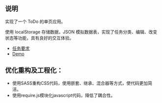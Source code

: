 ## 说明
实现了一个 ToDo 的单页应用。

使用 localStorage 存储数据，JSON 模拟数据表，实现了任务分类、编辑、改变状态等功能，具有良好的交互体验。  

- [任务要求](https://github.com/baidu-ife/ife/tree/master/2015_spring/task/task0003)  
- [Demo](https://paleomoon.github.io/todo/index.html)

## 优化重构及工程化：  
- 使用SASS重构CSS代码，使用嵌套、继承、混合器等方式，使代码更加简洁。
- 使用require.js模块化javascript代码，降低了耦合性。  


